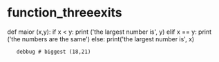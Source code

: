 # function_threeexits
def maior (x,y):
   if x < y:
      print ('the largest number is', y)
elif x == y:
        print ('the numbers are the same')
else:
        print('the largest number is', x)

       debbug # biggest (18,21)
